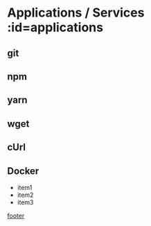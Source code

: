 # <i class="i-apps"></i> Applications / Services :id=applications

## git

## npm

## yarn

## wget

## cUrl

## Docker

- item1
- item2
- item3

[footer](../site/footer.md ':include')
